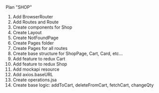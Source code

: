 Plan "SHOP"

1. Add BrowserRouter
2. Add Routes and Route
3. Create components for Shop
4. Create Layout
5. Create NotFoundPage
6. Create Pages folder
7. Create Pages for all routes
8. Create base structure for ShopPage, Cart, Card, etc...
9. Add feature to redux Cart
10. Add feature to redux Shop
11. Add mockapi resource
12. Add axios.baseURL
13. Create operations.jsa
14. Create base logic: addToCart, deleteFromCart, fetchCart, changeQty
